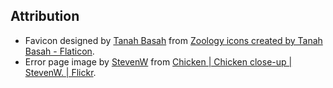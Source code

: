 ## Attribution

- Favicon designed by [Tanah Basah](https://www.flaticon.com/authors/tanah-basah) from [Zoology icons created by Tanah Basah - Flaticon](https://www.flaticon.com/free-icons/zoology).
- Error page image by [StevenW](https://www.flickr.com/photos/helloeveryone123/) from [Chicken | Chicken close-up | StevenW. | Flickr](https://www.flickr.com/).
